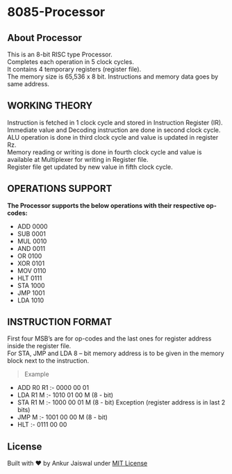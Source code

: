 
# 8085-Processor

## About Processor

This is an 8-bit RISC type Processor.  
Completes each operation in 5 clock cycles.  
It contains 4 temporary registers (register file).  
The memory size is 65,536 x 8 bit. Instructions and memory data goes by same address.  

## WORKING THEORY

Instruction is fetched in 1 clock cycle and stored in Instruction Register (IR).  
Immediate value and Decoding instruction are done in second clock cycle.  
ALU operation is done in third clock cycle and value is updated in register Rz.  
Memory reading or writing is done in fourth clock cycle and value is available at Multiplexer for writing in Register file.  
Register file get updated by new value in fifth clock cycle.  

## OPERATIONS SUPPORT

**The Processor supports the below operations with their respective op-codes:**

- ADD 0000  
- SUB 0001  
- MUL 0010  
- AND 0011  
- OR  0100  
- XOR 0101  
- MOV 0110  
- HLT 0111  
- STA 1000  
- JMP 1001  
- LDA 1010  

## INSTRUCTION FORMAT

First four MSB’s are for op-codes and the last ones for register address inside the register file.  
For STA, JMP and LDA 8 – bit memory address is to be given in the memory block next to the instruction.  
> Example

- ADD R0 R1 :-  0000 00 01
- LDA  R1 M :-  1010 01 00 M (8 - bit)
- STA R1 M  :-  1000 00 01 M (8 - bit)  Exception (register address is in last 2 bits)  
- JMP M     :-  1001 00 00  M (8 - bit)  
- HLT       :-  0111 00 00

## License

Built with ♥ by Ankur Jaiswal  under [MIT License](https://ankur.mit-license.org/)
